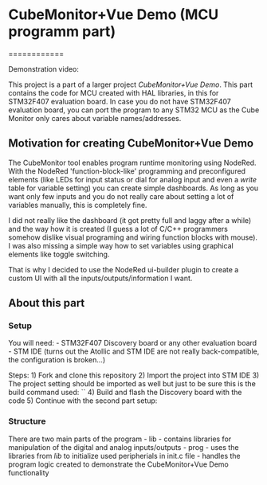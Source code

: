 # CubeMonitor+Vue Demo (MCU programm part)
============

Demonstration video: 
 
This project is a part of a larger project *CubeMonitor+Vue Demo*. This part contains the code for MCU created with HAL libraries, in this for STM32F407 evaluation board. In case you do not have STM32F407 evaluation board, you can port the program to any STM32 MCU as the Cube Monitor only cares about variable names/addresses. 

## Motivation for creating CubeMonitor+Vue Demo
The CubeMonitor tool enables program runtime monitoring using NodeRed. With the NodeRed 'function-block-like' programming and preconfigured elements (like LEDs for input status or dial for analog input and even a *write* table for variable setting) you can create simple dashboards. As long as you want only few inputs and you do not really care about setting a lot of variables manually, this is completely fine.  

I did not really like the dashboard (it got pretty full and laggy after a while) and the way how it is created (I guess a lot of C/C++ programmers somehow dislike visual programing and wiring function blocks with mouse). I was also missing a simple way how to set variables using graphical elements like toggle switching. 

That is why I decided to use the NodeRed ui-builder plugin to create a custom UI with all the inputs/outputs/information I want. 


## About this part 

### Setup
You will need: 
	- STM32F407 Discovery board or any other evaluation board 
	- STM IDE (turns out the Atollic and STM IDE are not really back-compatible, the configuration is broken...) 
	
Steps:
	1) Fork and clone this repository 
	2) Import the project into STM IDE 
	3) The project setting should be imported as well but just to be sure this is the build command used: 
		`` 
	4) Build and flash the Discovery board with the code 
	5) Continue with the second part setup: 
	
### Structure
There are two main parts of the program
	- lib 
		- contains libraries for manipulation of the digital and analog inputs/outputs 
	- prog 
		- uses the libraries from *lib* to initialize used peripherials in init.c file 
		- handles the program logic created to demonstrate the CubeMonitor+Vue Demo functionality 
